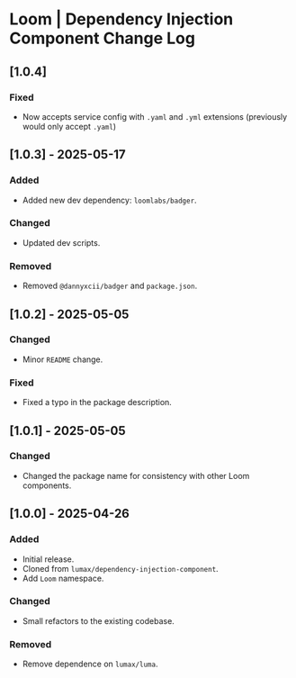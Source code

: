 # Loom | Dependency Injection Component Change Log

## [1.0.4]
### Fixed
- Now accepts service config with `.yaml` and `.yml` extensions (previously would only accept `.yaml`)

## [1.0.3] - 2025-05-17
### Added
- Added new dev dependency: `loomlabs/badger`.

### Changed
- Updated dev scripts.

### Removed
- Removed `@dannyxcii/badger` and `package.json`.

## [1.0.2] - 2025-05-05
### Changed
- Minor `README` change.

### Fixed
- Fixed a typo in the package description.

## [1.0.1] - 2025-05-05
### Changed
- Changed the package name for consistency with other Loom components.

## [1.0.0] - 2025-04-26
### Added
- Initial release.
- Cloned from `lumax/dependency-injection-component`.
- Add `Loom` namespace.

### Changed
- Small refactors to the existing codebase.

### Removed
- Remove dependence on `lumax/luma`.